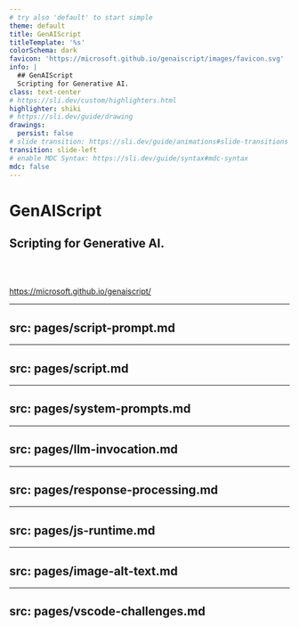 ```yaml
---
# try also 'default' to start simple
theme: default
title: GenAIScript
titleTemplate: '%s'
colorSchema: dark
favicon: 'https://microsoft.github.io/genaiscript/images/favicon.svg'
info: |
  ## GenAIScript
  Scripting for Generative AI.
class: text-center
# https://sli.dev/custom/highlighters.html
highlighter: shiki
# https://sli.dev/guide/drawing
drawings:
  persist: false
# slide transition: https://sli.dev/guide/animations#slide-transitions
transition: slide-left
# enable MDC Syntax: https://sli.dev/guide/syntax#mdc-syntax
mdc: false
---
```


# GenAIScript

## Scripting for Generative AI.

<br/>
<br/>

https://microsoft.github.io/genaiscript/

---
src: pages/script-prompt.md
---

---
src: pages/script.md
---

---
src: pages/system-prompts.md
---

---
src: pages/llm-invocation.md
---

---
src: pages/response-processing.md
---

---
src: pages/js-runtime.md
---

---
src: pages/image-alt-text.md
---

---
src: pages/vscode-challenges.md
---

